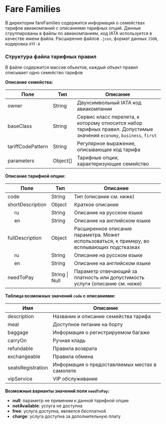 # Fare Families
 
В директории fareFamilies содержится информация о семействах тарифов авиакомпаний с описаниями тарифных опций.
Данные сгруппированы в файлы по авиакомпаниям, код IATA используется в качестве имени файла.
Расширение файлов `.json`, формат данных `JSON`, кодировка `UTF-8`

### Структура файла тарифных правил
В файле содержится массив обьектов, каждый объект правил описывает одно семейство тарифов

**Описание семейства:**
 
| Поле        | Тип           | Описание  |
| ------------- |---------------| ------|
| owner          | String        | Двухсимвольный IATA код авиакомпании |
| baseClass      | String        |  Сервис класс перелета, к которому относится набор тарифных правил. Допустимые значения `economy`, `business`, `first`|
| tariffCodePattern  | String      |    Регулярное выражение, описывающее код тарифа |
| parameters| Object[] | Тарифные опции, характеризующие семейство |

**Описание тарифной опции:**

| Поле        | Тип           | Описание  |
| ------------- |---------------| ------|
| code | String | Тип (описание см. ниже) |
| shortDescription | Object | Краткое описание |
| &nbsp;&nbsp;&nbsp;&nbsp; ru | String | Описание на русском языке |
| &nbsp;&nbsp;&nbsp;&nbsp; en | String | Описание на английском языке |
| fullDescription  | Object | Расширенное описание параметра. Может использоваться, к примеру, во всплывающих подстказках |
| &nbsp;&nbsp;&nbsp;&nbsp; ru | String | Описание на русском языке |
| &nbsp;&nbsp;&nbsp;&nbsp; en | String | Описание на английском языке |
| needToPay | String \| Null | Параметр отвечающий за платность или допустимость услуги (описание см. ниже)  |

**Таблица возможных значений `code` с описаниями:**

| Имя  | Описание |
| ------------- |-------|
| description | Название и описание семейства тарифа |
| meal | Доступное питание на борту |
| baggage | Информация о регистрируемом багаже |
| carryOn | Ручная кладь |
| refundable | Правила возврата |
| exchangeable | Правила обмена |
| seatsRegistration | Информация о предоставляемых местах в самолете |
| vipService |  VIP обслуживание |

**Возможные варианты значений поля `needToPay`:**

* **null**: параметр не применим к данной тарифной опции
* **notAvailable**: услуга не доступна
* **free**: услуга доступна, является бесплатной
* **charge**: услуга доступна за дополнительную плату


